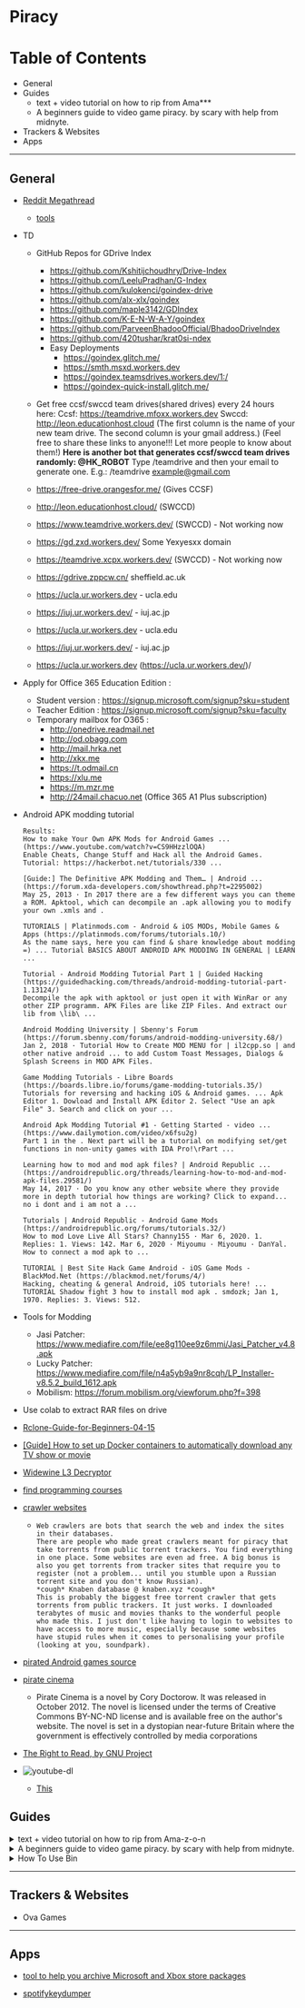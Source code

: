 # Piracy


# **Table of Contents**
- General
- Guides
    - text + video tutorial on how to rip from Ama***
    - A beginners guide to video game piracy.  by scary with help from midnyte.
- Trackers & Websites
- Apps

---


## General


- [Reddit Megathread](https://www.reddit.com/r/Piracy/wiki/megathread/)
    - [tools](https://www.reddit.com/r/piracy/wiki/megathread/tools)

- TD
    - GitHub Repos for GDrive Index
        - https://github.com/Kshitijchoudhry/Drive-Index
        - https://github.com/LeeluPradhan/G-Index
        - https://github.com/kulokenci/goindex-drive
        - https://github.com/alx-xlx/goindex
        - https://github.com/maple3142/GDIndex
        - https://github.com/K-E-N-W-A-Y/goindex
        - https://github.com/ParveenBhadooOfficial/BhadooDriveIndex
        - https://github.com/420tushar/krat0si-ndex
        - Easy Deployments
            - https://goindex.glitch.me/
            - https://smth.msxd.workers.dev
            - https://goindex.teamsdrives.workers.dev/1:/
            - https://goindex-quick-install.glitch.me/

    - Get free ccsf/swccd team drives(shared drives) every 24 hours here:
        Ccsf: https://teamdrive.mfoxx.workers.dev
        Swccd: http://leon.educationhost.cloud
        (The first column is the name of your new team drive. The second column is your gmail address.)
        (Feel free to share these links to anyone!!! Let more people to know about them!)
        **Here is another bot that generates ccsf/swccd team drives randomly: @HK_ROBOT**
        Type /teamdrive and then your email to generate one.
        E.g.:
        /teamdrive example@gmail.com

    - https://free-drive.orangesfor.me/   (Gives CCSF)
    - http://leon.educationhost.cloud/   (SWCCD)
    - https://www.teamdrive.workers.dev/  (SWCCD) - Not working now
    - https://gd.zxd.workers.dev/   Some Yexyesxx domain
    - https://teamdrive.xcpx.workers.dev/  (SWCCD) - Not working now
    - https://gdrive.zppcw.cn/  sheffield.ac.uk
    - https://ucla.ur.workers.dev - ucla.edu
    - https://iuj.ur.workers.dev/ - iuj.ac.jp
    - https://ucla.ur.workers.dev - ucla.edu
    - https://iuj.ur.workers.dev/ - iuj.ac.jp
    - https://ucla.ur.workers.dev (https://ucla.ur.workers.dev/)/



- Apply for Office 365 Education Edition : 
    - Student version : https://signup.microsoft.com/signup?sku=student 
    - Teacher Edition : https://signup.microsoft.com/signup?sku=faculty 
    - Temporary mailbox for O365 : 
        - http://onedrive.readmail.net 
        - http://od.obagg.com 
        - http://mail.hrka.net 
        - http://xkx.me 
        - https://t.odmail.cn 
        - https://xlu.me 
        - https://m.mzr.me 
        - http://24mail.chacuo.net (Office 365 A1 Plus subscription)


- Android APK modding tutorial
    ```
    Results:
    How to make Your Own APK Mods for Android Games ... (https://www.youtube.com/watch?v=CS9HHzzlOQA)
    Enable Cheats, Change Stuff and Hack all the Android Games. Tutorial: https://hackerbot.net/tutorials/330 ...

    [Guide:] The Definitive APK Modding and Them… | Android ... (https://forum.xda-developers.com/showthread.php?t=2295002)
    May 25, 2013 · In 2017 there are a few different ways you can theme a ROM. Apktool, which can decompile an .apk allowing you to modify your own .xmls and .

    TUTORIALS | Platinmods.com - Android & iOS MODs, Mobile Games & Apps (https://platinmods.com/forums/tutorials.10/)
    As the name says, here you can find & share knowledge about modding =) ... Tutorial BASICS ABOUT ANDROID APK MODDING IN GENERAL | LEARN ...

    Tutorial - Android Modding Tutorial Part 1 | Guided Hacking (https://guidedhacking.com/threads/android-modding-tutorial-part-1.13124/)
    Decompile the apk with apktool or just open it with WinRar or any other ZIP programm. APK Files are like ZIP Files. And extract our lib from \lib\ ...

    Android Modding University | Sbenny's Forum (https://forum.sbenny.com/forums/android-modding-university.68/)
    Jan 2, 2018 · Tutorial How to Create MOD MENU for | il2cpp.so | and other native android ... to add Custom Toast Messages, Dialogs & Splash Screens in MOD APK Files.

    Game Modding Tutorials - Libre Boards (https://boards.libre.io/forums/game-modding-tutorials.35/)
    Tutorials for reversing and hacking iOS & Android games. ... Apk Editor 1. Dowload and Install APK Editor 2. Select "Use an apk File" 3. Search and click on your ...

    Android Apk Modding Tutorial #1 - Getting Started - video ... (https://www.dailymotion.com/video/x6fsu2g)
    Part 1 in the . Next part will be a tutorial on modifying set/get functions in non-unity games with IDA Pro!\rPart ...

    Learning how to mod and mod apk files? | Android Republic ... (https://androidrepublic.org/threads/learning-how-to-mod-and-mod-apk-files.29581/)
    May 14, 2017 · Do you know any other website where they provide more in depth tutorial how things are working? Click to expand... no i dont and i am not a ...

    Tutorials | Android Republic - Android Game Mods (https://androidrepublic.org/forums/tutorials.32/)
    How to mod Love Live All Stars? Channy155 · Mar 6, 2020. 1. Replies: 1. Views: 142. Mar 6, 2020 · Miyoumu · Miyoumu · DanYal. How to connect a mod apk to ...

    TUTORIAL | Best Site Hack Game Android - iOS Game Mods - BlackMod.Net (https://blackmod.net/forums/4/)
    Hacking, cheating & general Android, iOS tutorials here! ... TUTORIAL Shadow fight 3 how to install mod apk . smdozk; Jan 1, 1970. Replies: 3. Views: 512.
    ```

- Tools for Modding
    - Jasi Patcher: https://www.mediafire.com/file/ee8g110ee9z6mmi/Jasi_Patcher_v4.8.apk
    - Lucky Patcher: https://www.mediafire.com/file/n4a5yb9a9nr8cqh/LP_Installer-v8.5.2_build_1612.apk
    - Mobilism: https://forum.mobilism.org/viewforum.php?f=398

- Use colab to extract RAR files on drive

- [Rclone-Guide-for-Beginners-04-15](https://telegra.ph/Rclone-Guide-for-Beginners-04-15)

- [[Guide] How to set up Docker containers to automatically download any TV show or movie](https://www.reddit.com/r/Piracy/comments/cuzmro/guide_how_to_set_up_docker_containers_to/)

- [Widewine L3 Decryptor](https://github.com/tomer8007/widevine-l3-decryptor/tree/ed8a97745c69b8cc0fc7f59cec9474b216b49e16)

- [find programming courses](https://www.reddit.com/r/Piracy/comments/i5pguj/where_would_i_find_programming_courses/)
- [crawler websites](https://www.reddit.com/r/Piracy/comments/i4zaq4/why_do_i_get_this_feeling_not_many_new_pirates/)
    -   ```
        Web crawlers are bots that search the web and index the sites in their databases.
        There are people who made great crawlers meant for piracy that take torrents from public torrent trackers. You find everything in one place. Some websites are even ad free. A big bonus is also you get torrents from tracker sites that require you to register (not a problem... until you stumble upon a Russian torrent site and you don't know Russian).
        *cough* Knaben database @ knaben.xyz *cough*
        This is probably the biggest free torrent crawler that gets torrents from public trackers. It just works. I downloaded terabytes of music and movies thanks to the wonderful people who made this. I just don't like having to login to websites to have access to more music, especially because some websites have stupid rules when it comes to personalising your profile (looking at you, soundpark).
        ```

- [pirated Android games source](https://www.reddit.com/r/Piracy/comments/hx71y9/trusted_pirated_android_games_source/)

- [pirate cinema](https://craphound.com/pc/download/)
    - Pirate Cinema is a novel by Cory Doctorow. It was released in October 2012. The novel is licensed under the terms of Creative Commons BY-NC-ND license and is available free on the author's website. The novel is set in a dystopian near-future Britain where the government is effectively controlled by media corporations
- [The Right to Read, by GNU Project](https://www.gnu.org/philosophy/right-to-read.en.html)


- ![youtube-dl](src/media/PG_1.png)
    - [This](https://github.com/ytdl-org/youtube-dl/blob/master/youtube_dl/extractor/common.py)


## Guides

<details><summary>text + video tutorial on how to rip from Ama-z-o-n</summary>
<p>

- [text + video tutorial on how to rip from Ama-z-o-n](https://www.reddit.com/r/Piracy/comments/kmodia/improved_text_video_tutorial_on_how_to_rip_from/)

    ```
    [VIDEO](https://streamable.com/dk4hxi)

    TEXT TUTORIAL:

    This assumes you have already installed the Widevine L3 Decryptor and mp4decryptor.

    Step 1: Find a TV show or movie you want to download and open the inspect element before clicking on it.

    Step 2: Start streaming the video with the inspect element open. Preferably, you should be preservidownloaded both encrypted filesng all network logs (you can find it here, in the settings)(https://imgbox.com/YXx8Eis0)

    Step 3: In the network tab, search for "mpd" (should look something like [this](https://imgbox.com/WszKGkbL)). Right click on one of them, and copy the response [image](https://imgbox.com/e5x49lIw). Paste this into something like notepad++.

    Step 4: Search for "cenc:default_KID=". For EACH(!!) result, copy what is inside the quotation marks and paste it somewhere at the top of your document. I recommend first prettifying the xml/html so it is easier to read.

    Video of me doing steps 3 and 4: https://streamable.com/mrmp2m

    (Remove the dashes in the KID or the decompression will not work.)

    Step 5: Go to the console tab, and find each key that matches a KID you found in the MPD.

    In the video, I found CF1F98F85CB74D9B8A7D5576D126FFDB and 743FB7D3CDE3424B932EE841983F3A20, so I would look for those and then copy the keys from a saved .log file.

    [Video](https://streamable.com/p7m6n9)

    Step 6: Now that you have a key and KID (in my case I had 2 pairs) find your video and audio by searching for it. I want to find the highest quality for each, so I will increment until I dont get a response.

    [Video](https://streamable.com/ri0kzb) (only shows audio download [with incrementing], video is the same process but just search for the video instead of audio)

    Step 6: Now that you have downloaded both encrypted files, in powershell or command prompt type

     (path to mp4decrypt.exe) --key (KID):(KEY) "sourcefile.mp4" "destinationfile.mp4"

     Consider adding mp4decrypt to PATH. Repeat this process with different KIDs and keys (dont mix and match the keys!) if the conversion did not successfully decrypt the file. (You might be able to use the same KID and key for both files)

    Step 7: Combine them in mkvToolnix.

    __________

    Answers to common questions

    Thanks!

    ```
</p>
</details>



<details><summary>A beginners guide to video game piracy.  by scary with help from midnyte.</summary>
<p>

- A beginners guide to video game piracy.  by scary with help from midnyte.
    ```
    Before we begin, here are some useful tools:

    uBlock Origin - The best adblocker out there: https://ublockorigin.com/

    7-zip - for extracting files - better than WinRar: https://www.7-zip.org/

    IDM - A download manager as an alternative to downloading in browser (optional) 

    Jdownloader 2 - A download manager for downloading many files in bulk: https://jdownloader.org/jdownloader2

    qBitorrent - The best torrent client for personal use: https://www.qbittorrent.org/

    td.fastio.me - A tool for creating free google team drives: http://td.fastio.me/ (Always use an alt)

    https://www87.zippyshare.com/v/1g2f0lrj/file.html - A google colab script that downloads torrents directly to google drive.
    I would only use this if you absolutely can't torrent, because it doesn't give back to the community at all. To use it, download the script, then upload to google drive, then click open with google colaboratory.  
    ------------------------------------------------------------------------------------------------------------

    Lets start with how to torrent:

    Torrenting is using the bittorent protocol to share files. The BitTorrent protocol is a p2p file sharing protocol, and it requires no server, it uses other people uploading for you to be able to download. Since Piracy is illegal and different countries have different torrenting laws you may need to check if you need a vpn to torrent files, the reason you need a vpn to torrent files and not to direct download, is because direct downloading is just you and the server, while in the BitTorrent protocol everyone can see your i.p. I will link to a great essay about this topic here:
    https://www.reddit.com/r/Piracy/comments/huwyfi/what_people_get_wrong_about_copyrights_vpns_and/
    ---------------------------------------------------------------------------------------------------------------------------
    Setting up qBitorrent:

    1st of all, I would recommend binding your vpn to qBittorrent. You can do this by going to options > advanced > network interface and setting it to your vpn's interface.

    I would also recommend turning off rate limit to uTP protocol, you can do this in options > speed.

    This video is pretty good for setting up qBit: https://www.youtube.com/watch?v=do0y_Z_lPU0

    ----------------------------------------------------------------------------------------------------------------------------

    Downloading torrents:

    I'm gonna use a scene release from rarbg.to to demonstrate.

    If a torrent has more seeders, it will be faster 99% of the time, the seeders are normally the green number.

    I prefer .torrent files over magnet links because it skips the retrieval of metadata, but it is your choice.

    Start your vpn before starting download if needed.

    Magnet Links:
    (make sure to disable webtorrent on your browser if that is an option)
    On the site you are downloading from, there should be a magnet icon or a magnet download button, click the icon/button and if you have your torrent client installed, there should be a popup asking you what app you want to open this link with,Just click qBitorrent and check the box to always use qBitorrent to open magnet links. Choose your destination folder in qBitorrent and then the download should start! Make sure to seed and don't hit and run!

    .torrent files: 

    On the site you are downloading from there should be a "torrent download" or a button that looks like a file. Once you downloaded the .torrent file, you just open it with qBitorrent, choose your destination folder, and then the download should start! Make sure to seed and don't hit & run!
    ----------------------------------------------------------------------------------------------------------------------------

    Scene Releases:

    Scene releases are the original way to download pirated games. They are in .iso format normally or they are seperated into many .rar files. You can find scene releases on many sites, but my go to is rarbg.to for torrenting and ovagames.com & scenegames.to for ddl. (Although scenegames also has torrents occasionally.) 

    rarbg: Click the games category on the left, then search for the game that you would like. Then click on the post, and refer to the torrenting section. Once the iso is downloaded, double click it to mount it, then run the setup. Then copy everything from inside the "scene group name" folder in the iso and paste it into the install directory. Then enjoy your game!

    ovagames: Search for the game you would like on the top right, then click the post with your game. Scroll down a bit and click on the "link download" tab. Then choose your file hoster of choice, The best file hoster is google drive so always go for that if available. Once you click on your file hoster if choice it should bring you to a filecrypt.co link, for the captcha you have to click the circle that is not full. Then, you will see a list of parts, click on each part and download them all to the same folder. Once they are all downloaded, select them all and right click, then hover over 7-zip and click "extract here". Once it is done extracting, double click the iso to mount it, then run the setup. Then copy everything from inside the "scene group name" folder in the iso and paste it into the install directory. Then enjoy your game! (note, ovagames also hosts elamigos repacks, but I would recommend just downloading a repack from dodi/fitgirl/xatab instead.)

    scenegames: Search for the game you would like in the search bar on the top, once you see your game, choose whether you want to download or torrent on the right (torrent is unavailable sometimes) if you click torrent it downloads a .torrent file and you can just refer to the torrenting section. If you click download it shows a list of hosters, I would always recommend zippyshare, and I will be using it for this tutorial, once you have clicked zippyshare, click "Copy links to clipboard" and open jdownloader. Once jdownloader is open, click the linkgrabber tab, right click on any empty space and click add new links, then paste all of the links and choose your directory, make sure to disable auto-extract if it's not already disabled, click continue, and once the linkgrabber is done grabbing links you can click "start all downloads" in the bottom right. Once all the files are downloaded you can go the directory and select all the files > right click > 7-zip > extract here. Then double-click the iso and run setup. Then copy everything from inside the "scene group name" folder in the iso and paste it into the install directory. Then enjoy your game!

    Links:

    https://scenegames.to/
    http://rarbg.to/
    https://ovagames.com/
    ---------------------------------------------------------------------------------------------------------------------------

    Repacks:

    Repacks are pirated games that are compressed for people with worse internet or people who don't want to download more than they have to. Some repackers I can recommend are Masquerade, Xatab, Dodi, Fitgirl, ARTEMiS, and CPG.

    Masquerade: Search for the game that you would like, click the post, and click the "masquerade pastebin" option under downloads. Go to the decryption server linked in the pastebin and follow this guide: https://telegra.ph/How-to-download-files-06-01 (Replace the pirated.me or drive.fitgirl-repacks.site with https://drive.masquerade.site/)

    Once you have copied the files to your drive, download them separately and to the same folder and select all the files with the .00x extension, then right-click > 7-zip > Extract here. Once the files are extracted you can verify the files' integrity with the "verify.exe" (optional) or run the setup & enjoy your game!

    Xatab (website is in russian): Search for the game that you would like in the search bar at the top, click the post with your game, then scroll down and click the big green "torrent" button. Then follow my steps in the torrent section. Once the files are done downloading, run the setup & enjoy your game!

    Dodi: Search for the game that you would like, then click the post with your game. If you're downloading with torrent, click the torrent button for your game and download the .torrent file from the file hoster, but if you would like to download from google drive click "gdrive" and go through the link shortener, then follow this guide https://telegra.ph/How-to-download-files-06-01 (Replace the pirated.me or drive.fitgirl-repacks.site with https://www.game-repack.site/drive/) 

    Once you have copied the files to your drive, download the files separately and to the same folder. Once they are downloaded select all the .rar files and right click > 7-zip > extract here. After they have been extracted you can run setup & enjoy your game!

    ARTEMiS: Search for your game, click on the post with your game, then scroll down a bit and click "Google Drive" under download mirrors. Then follow this tutorial https://telegra.ph/How-to-download-files-06-01 and use https://pirated.me/drive/ as the decryption server. 

    Once you have copied the files to your drive, download the files separately and to the same folder. Once they are all downloaded run setup & enjoy your game!

    FitGirl: Search for your game in the top right search bar, then click the post with your game, then scroll down a bit to the "Download Mirrors" section. If you would like to torrent you can choose 1337x, rutor, and tapocheck and follow the torrent section. If you would like to direct download you can choose any of the file hosters, To download from google drive click the link that says "Uploaded by hermietkreeft" and use this guide to download https://telegra.ph/How-to-download-files-06-01
    (Replace the pirated.me or drive.fitgirl-repacks.site with hermietkreeft.site)(make sure you copy your language pack) 

    Once you have copied the files to your drive, download the files separately and to the same folder, Once they are all downloaded select all the .rar files and right click > 7-zip > extract here. After they are extracted, run the verify bin files executable to check if the files are all intact. After that run setup, check the 2gb ram limit if you have 8gb ram or under, and enjoy your game!

    CPG: Search for your game in the search bar on the right, click the post with your game, scroll down a bit and click the button/link that says "click here to visit=>Google Drive". After clicking on that a google drive windows should open, follow the prompts to download the .7z file (separately and to the same folder if multiple) then select all of the .7z files > right click > 7-zip > extract here. Then run setup & enjoy your game!

    WARNING: TURN OFF ANTIVIRUS WHILE INSTALLING REPACKS TO AVOID ERRORS.
    YOU CAN DELETE THE INSTALLATION FILES AFTER THE REPACK IS INSTALLED

    Links: 
    https://masquerade.site/
    https://t4.xatab-repack.com/
    https://dodi-repacks.site/
    https://artemis-repacks.site/
    https://fitgirl-repacks.site/
    https://cpgrepacks.site/
    ----------------------------------------------------------------------------------------------------------------------------

    CS.RIN.RU GUIDE BY MIDNYTE

    First things first we'll need to make an account so we can use download links.
    Once you've done that we'll need to search for a game we want. I'm going to use Curse of the Dead Gods.
    Upon searching it brings up a bunch of different threads so I will use ctrl + f and search "Curse of the Dead Gods."
    There is a steam content sharing thread and a Info thread. Click on the info thread.
    The original post will have information on the game and possibly information about cracks and game files however, Curse of the Dead Gods does not.
    We'll go to the latest page to look for the latest files of the game and promptly download the latest build
    You may be redirected to a steam content sharing thread so just download from one of the listed mirrors.
    These are just clean files so we'll need to obtain a crack. For this game we'll need to use a steamstub remover.
    In most cases you can find a premade crack with no configuring needed and if there is one you can stop here and apply the crack, however you'll need a fixed .exe for this game and since .exe's change when a game is updated there is no up-to-date crack posted on the thread.
    To remove steamstub we're going to be using a program called steamless, it's very user friendly and has a GUI.
    To obtain it just search steamless on cs.rin.ru and look for the thread of it.
    Download it and launch it with steamless.exe then just select the game's .exe under file to unpack and click unpack file.
    A unpacked.exe will be in your game directory and you can now launch the game from the .exe!
    In most cases you will need to apply a steam emu (which you can read about on cs.rin.ru) however this is a unique case and we'll only need a fixed .exe.
    If you have any more questions about cs.rin.ru feel free to ask in this thread or ask on cs.rin.ru as the community is very friendly.
    Happy Pirating!

    Links:
    https://cs.rin.ru/
    ----------------------------------------------------------------------------------------------------------------------------
    GOG Rips:

    You can find gog rips at gog-games.com and the torrminator forums.

    gog-games: Find the game you want with the search bar, click on the post with your game, then copy the zippyshare links and paste them into Jdownloader2 by right click on the link grabber > add new link > paste the links. once the downloads are complete go to the destination folder, select all of the parts then right click > 7-zip > extract here, then run the setup & enjoy your game.

    torrminator: Sign up for an account on the forum, then search for your game in the searchbox, these files are normally uploaded to google drive so the downloading steps are simple, download the files separately, extract if needed, then run the setup & enjoy your game.

    Links:
    https://gog-games.com/
    https://forum.torrminatorr.com/tag/GOG?sid=6abdbc0498db9edaeed2116d66532b2a
    ----------------------------------------------------------------------------------------------------------------------------
    Pre-Installed Games:

    For Pre-Installed games I use steamunlocked, they have a huge library of games and a fast host.

    SteamUnlocked:
    Search for the game you want and click on the post with that game, scroll down and click the bouncing button that has the title and size of the game. Go through the captcha and wait 5 seconds for the "download now" button to appear. (This is where a download manager like internet download manager comes in handy, but jdownloader works too.)

    Click the download now button and cancel the download immediately (unless you want to download in browser) then right click the "here" text and click copy link address. Then paste the link into idm or jdownloader, for idm just click add url at the top left and chose your file destination, then click start.
    For jdownloader click the linkgrabber tab, and right click on any empty space and click add new links, then paste the link and chose your file destination, then click start all downloads at the bottom right.

    After everything is done downloading, just install redists if needed, then run the executable & enjoy your game!

    Links:
    https://steamunlocked.net/
    ----------------------------------------------------------------------------------------------------------------------------
    List of websites, tools & software you may like:

    https://www.reddit.com/r/PiratedGames/comments/i2uun1/rpiratedgames_mega_thread/

    ----------------------------------------------------------------------------------------------------------------------------
    ```
</p>
</details>



<details><summary>How To Use Bin</summary>
<p>

```
    1) What is Bin :

    BIN - Bank identification Number, which specifies the bank, and in most cases its first 6 digits of your Credit/Debit Card.

    2) How to make credit cards from BIN?

    Well there are scripts to make cards which performs different algorithm just like Banks to get the correct number that a credit/debit card must have.

    3) Some bins says Direct Some says via Paypal what the fuck it means explain

    Yeah so there r many types u can make account with BIN i mean there r multiple types of bin 

    I am gonna list easiest to hardest types in order 

    1) Direct bins : 

    direct bins r the bins in which u have to just generate cards nd try those cards on mentioned site directly thts  why it calls direct Bins nd its easiest to use any DUMB person can implement this 

    2) bin Via Paypal :
     
    this is little harder than direct bin nd it requires little knowledge here so avoid this if u have never used paypal !! In this u have to opt for payment through  Paypal so u have to make account on paypal nd than put those generated cards on paypal to link with them  !! Will explain it in detail very soon how to use this 


    3) Via App Store : 

    Sorry Peeps i dont know this bcz i have never ever tried this method still i will explain it in detail if u want me to write 

    Now we r gonna going to learn about direct Bins here 

    First step in using bins is to generate Credit cards.. 

    4) How to Generate Cards :

    Some Credit Card Generator :- 
     
    Tocxic.ml

    Open the site nd Just Paste The BIN(in the BIN box) and click on Generate Cards on The Site

     i am telling you that there is no need to check for live cards, if the BIN is said to be working on Any Site then just Generate Cards!! No Need to Check lives 

    5) How to check whether card is live or dead :


    Still if u want to check the card i am dropping here 1 Credit Card Checker ::--- 

    http://primeflix.co/ccn2/

    After Generating Some Cards, Just Use Them On the Site that have been mentioned!! 

    ( Means if bin is for netflix than generate the cards nd use them on Netflix only )

    For Example


    If you've Provided some information Like -

    BIN NETFLIX DIRECT

    BIN- 46969696xxxxxxxx
    IP - USA 

    6) WTF is xxxxxxxx here :

    Xxxx is nothing its just space for random number !! Generator puts random number instead of XXXXX nd generates the card 

    So Just copy the BIN provided and create at least 1 card from generator and copy it!!

    Now connect to some premium VPN which Provides USA counties IP. You can use sock5 too (if you know about them, not gonna clear them in this one)


    7) Can i Use Free VPN Available On Playstore or App Store : 

    No Man u cannot !! Ips of free VPN r blocked in netflix nd etc etc sites so u have to Use Premium VPN like 

    Express  
    Vypr
    Nord 
    HMA 

    If u use Free vpn than while Creating the account it will show u an error saying there is a problem with ur payment  Method in netflix

    8) Why they have Written IP in the bin ? Cant i just directly Use it without any VPN 

    Well no , they have written the IP bcz the cards which u generated works on specified country only !! U cant use american banks card in india with ur own IP 


    In every bin iP is always mentioned !! When it says IP : USA u have to connect vpn to usa server OR if it says Ip : BRAZIL than connect vpn to Brazilian serve

    Now after Generating a card and connecting to Shithole IP, you're ready to Go.


    Just Open the given site create account (use temp mail) and forward to the payment pages and Provide any fake detail (if it isn't provided already and you're asked to it) Enter The details of the Card which u generated and You're Good to Go.

```
</p>
</details>




---



## Trackers & Websites

- Ova Games



---




## Apps

- [tool to help you archive Microsoft and Xbox store packages](https://github.com/StoreDev/StoreWeb)

- [spotifykeydumper](https://gitlab.com/fuck-capitalism/spotifykeydumper)
